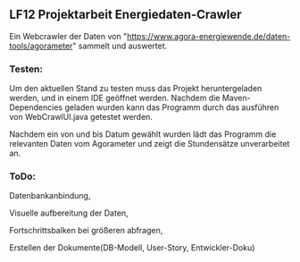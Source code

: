 ## LF12 Projektarbeit Energiedaten-Crawler
Ein Webcrawler der Daten von "https://www.agora-energiewende.de/daten-tools/agorameter" sammelt und auswertet.

### Testen:
Um den aktuellen Stand zu testen muss das Projekt heruntergeladen werden, und in einem IDE geöffnet werden.
Nachdem die Maven-Dependencies geladen wurden kann das Programm durch das ausführen von WebCrawlUI.java getestet werden.

Nachdem ein von und bis Datum gewählt wurden lädt das Programm die relevanten Daten vom Agorameter und zeigt die Stundensätze unverarbeitet an.


### ToDo:
Datenbankanbindung,

Visuelle aufbereitung der Daten,

Fortschrittsbalken bei größeren abfragen,

Erstellen der Dokumente(DB-Modell, User-Story, Entwickler-Doku)
